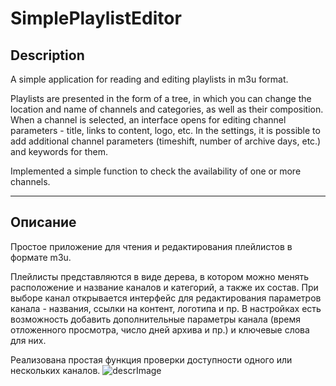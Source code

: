# SimplePlaylistEditor
## Description
A simple application for reading and editing playlists in m3u format.

Playlists are presented in the form of a tree, in which you can change the location and name of channels and categories, as well as their composition. When a channel is selected, an interface opens for editing channel parameters - title, links to content, logo, etc. In the settings, it is possible to add additional channel parameters (timeshift, number of archive days, etc.) and keywords for them.

Implemented a simple function to check the availability of one or more channels.

-------------------------------------------------------------------------------
## Описание
Простое приложение для чтения и редактирования плейлистов в формате m3u. 

Плейлисты представляются в виде дерева, в котором можно менять расположение и название каналов и категорий, а также их состав. При выборе канал открывается интерфейс для редактирования параметров канала - названия, ссылки на контент, логотипа и пр. В настройках есть возможность добавить дополнительные параметры канала (время отложенного просмотра, число дней архива и пр.) и ключевые слова для них. 

Реализована простая функция проверки доступности одного или нескольких каналов.
![descrImage](https://user-images.githubusercontent.com/66415419/159468037-25dab8a5-5d29-446a-bfd1-ca67e8a5f14b.png)
